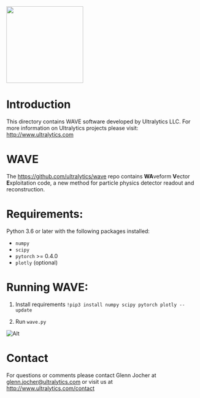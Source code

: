 <img src="https://storage.googleapis.com/ultralytics/UltralyticsLogoName1000×676.png" width="200">  

# Introduction

This directory contains WAVE software developed by Ultralytics LLC. For more information on Ultralytics projects please visit:
http://www.ultralytics.com  

# WAVE

The https://github.com/ultralytics/wave repo contains **WA**veform **V**ector **E**xploitation code, a new method for particle physics detector readout and reconstruction.

# Requirements:

Python 3.6 or later with the following packages installed:  

- ```numpy```
- ```scipy```
- ```pytorch``` >= 0.4.0 
- ```plotly``` (optional)

# Running WAVE:
1. Install requirements
```!pip3 install numpy scipy pytorch plotly --update```

2. Run ```wave.py```

![Alt](https://github.com/University-of-Hawaii-Physics/mtc/blob/master/Analysis/Ultralytics/mtcview.png "mtcView")

# Contact

For questions or comments please contact Glenn Jocher at glenn.jocher@ultralytics.com or visit us at http://www.ultralytics.com/contact
